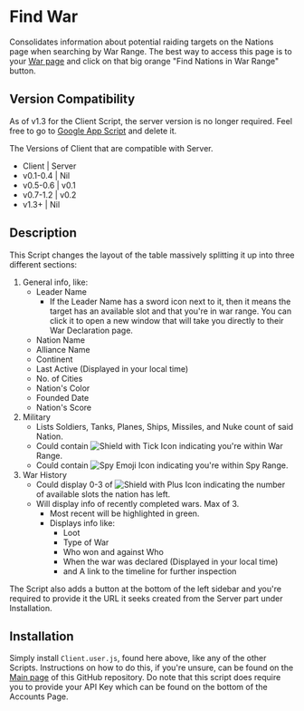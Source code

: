 # Find War

Consolidates information about potential raiding targets on the Nations page when searching by War Range. The best way to access this page is to your [War page](https://politicsandwar.com/nation/war/) and click on that big orange "Find Nations in War Range" button.

## Version Compatibility

As of v1.3 for the Client Script, the server version is no longer required. Feel free to go to [Google App Script](https://script.google.com/home) and delete it.

The Versions of Client that are compatible with Server.
 - Client | Server
 - v0.1-0.4 | Nil
 - v0.5-0.6 | v0.1
 - v0.7-1.2 | v0.2
 - v1.3+ | Nil

## Description

This Script changes the layout of the table massively splitting it up into three different sections:
1. General info, like:
   - Leader Name
     - If the Leader Name has a sword icon next to it, then it means the target has an available slot and that you're in war range. You can click it to open a new window that will take you directly to their War Declaration page.
   - Nation Name
   - Alliance Name
   - Continent
   - Last Active (Displayed in your local time)
   - No. of Cities
   - Nation's Color
   - Founded Date
   - Nation's Score
2. Military
   - Lists Soldiers, Tanks, Planes, Ships, Missiles, and Nuke count of said Nation.
   - Could contain ![Shield with Tick Icon](https://politicsandwar.com/img/icons/16/tick_shield.png) indicating you're within War Range.
   - Could contain ![Spy Emoji Icon](https://politicsandwar.com/img/icons/16/emotion_spy.png) indicating you're within Spy Range.
3. War History
   - Could display 0-3 of ![Shield with Plus Icon](https://politicsandwar.com/img/icons/16/plus_shield.png) indicating the number of available slots the nation has left.
   - Will display info of recently completed wars. Max of 3.
     - Most recent will be highlighted in green.
	 - Displays info like:
	   - Loot
	   - Type of War
	   - Who won and against Who
	   - When the war was declared (Displayed in your local time)
	   - and A link to the timeline for further inspection

The Script also adds a button at the bottom of the left sidebar and you're required to provide it the URL it seeks created from the Server part under Installation.

## Installation

Simply install `Client.user.js`, found here above, like any of the other Scripts. Instructions on how to do this, if you're unsure, can be found on the [Main page](https://github.com/BlackAsLight/DocScripts#installation) of this GitHub repository.
Do note that this script does require you to provide your API Key which can be found on the bottom of the Accounts Page.
